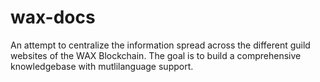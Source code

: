 # wax-docs
An attempt to centralize the information spread across the different guild websites of the WAX Blockchain. The goal is to build a comprehensive knowledgebase with mutlilanguage support.
